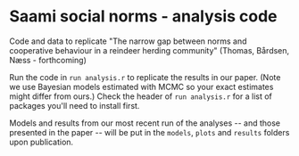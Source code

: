# Saami social norms - analysis code
Code and data to replicate "The narrow gap between norms and cooperative behaviour in a reindeer herding community" (Thomas, Bårdsen, Næss - forthcoming)

Run the code in `run analysis.r` to replicate the results in our paper. (Note we use Bayesian models estimated with MCMC so your exact estimates might differ from ours.) Check the header of `run analysis.r` for a list of packages you'll need to install first.

Models and results from our most recent run of the analyses -- and those presented in the paper -- will be put in the `models`, `plots` and `results` folders upon publication.
